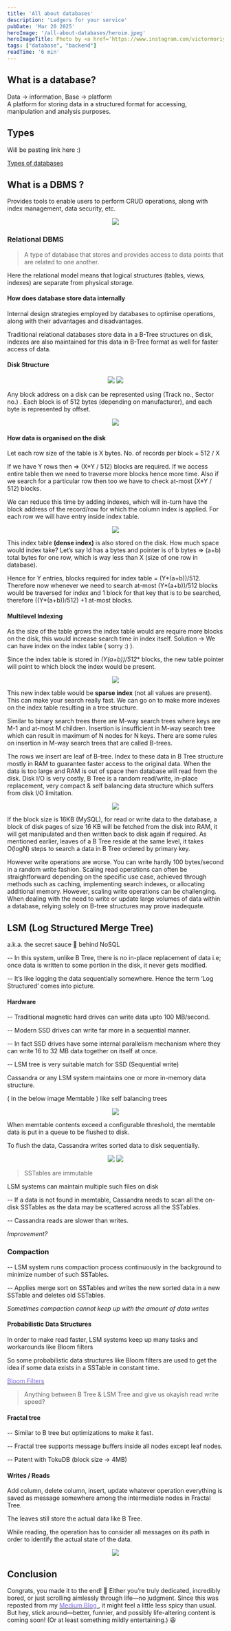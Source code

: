 ```yaml
---
title: 'All about databases'
description: 'Ledgers for your service'
pubDate: 'Mar 20 2025'
heroImage: '/all-about-databases/heroim.jpeg'
heroImageTitle: Photo by <a href='https://www.instagram.com/victormoriyama'>Victor Moriyama</a>
tags: ["database", "backend"]
readTime: '6 min'
---
```


## What is a database?

Data → information, Base → platform 
<br/>A platform for storing data in a structured format for accessing, manipulation and analysis purposes.

## Types

Will be pasting link here :)
<a href="https://www.simplilearn.com/tutorials/dbms-tutorial/what-are-various-types-of-databases?source=post_page-----b774bf975061---------------------------------------#what_are_databases" target="_blank">
    <p style='color:#7c68ed'>Types of databases</p>
</a>

## What is a DBMS ?

Provides tools to enable users to perform CRUD operations, along with index management, data security, etc.
<p align="center">
<img src="/all-about-databases/image.png">
</p>

### Relational DBMS
> A type of database that stores and provides access to data points that are related to one another.

Here the relational model means that logical structures (tables, views, indexes) are separate from physical storage.

#### How does database store data internally
Internal design strategies employed by databases to optimise operations, along with their advantages and disadvantages.

Traditional relational databases store data in a B-Tree structures on disk, indexes are also maintained for this data in B-Tree format as well for faster access of data.

#### Disk Structure
<p align="center">
<img src="/all-about-databases/image copy.png">
<img src="/all-about-databases/image copy 2.png">
</p>
Any block address on a disk can be represented using (Track no., Sector no.) . Each block is of 512 bytes (depending on manufacturer), and each byte is represented by offset.
<p align="center">
<img src="/all-about-databases/image copy 10.png">
</p>

#### How data is organised on the disk
Let each row size of the table is X bytes.
No. of records per block = 512 / X

If we have Y rows then => (X\*Y / 512) blocks are required. If we access entire table then we need to traverse more blocks hence more time. Also if we search for a particular row then too we have to check at-most (X*Y / 512) blocks.

We can reduce this time by adding indexes, which will in-turn have the block address of the record/row for which the column index is applied. For each row we will have entry inside index table.
<p align="center">
<img src="/all-about-databases/image copy 3.png">
</p>


This index table **(dense index)** is also stored on the disk. How much space would index take?
Let’s say Id has a bytes and pointer is of b bytes => (a+b) total bytes for one row, which is way less than X (size of one row in database).

Hence for Y entries, blocks required for index table = (Y*(a+b))/512. Therefore now whenever we need to search at-most (Y*(a+b))/512 blocks would be traversed for index and 1 block for that key that is to be searched, therefore ((Y*(a+b))/512) +1 at-most blocks.

#### Multilevel Indexing

As the size of the table grows the index table would are require more blocks on the disk, this would increase search time in index itself.
Solution → We can have index on the index table ( sorry :) ).

Since the index table is stored in **(Y*(a+b))/512** blocks, the new table pointer will point to which block the index would be present.
<p align="center">
<img src="/all-about-databases/image copy 4.png">
</p>

This new index table would be **sparse index** (not all values are present). This can make your search really fast. We can go on to make more indexes on the index table resulting in a tree structure.

Similar to binary search trees there are M-way search trees where keys are M-1 and at-most M children. Insertion is insufficient in M-way search tree which can result in maximum of N nodes for N keys. There are some rules on insertion in M-way search trees that are called B-trees.

The rows we insert are leaf of B-tree. Index to these data in B Tree structure mostly in RAM to guarantee faster access to the original data. When the data is too large and RAM is out of space then database will read from the disk. Disk I/O is very costly, B Tree is a random read/write, in-place replacement, very compact & self balancing data structure which suffers from disk I/O limitation.

<p align="center">
<img src="/all-about-databases/image copy 5.png">
</p>

If the block size is 16KB (MySQL), for read or write data to the database, a block of disk pages of size 16 KB will be fetched from the disk into RAM, it will get manipulated and then written back to disk again if required. As mentioned earlier, leaves of a B Tree reside at the same level, it takes O(logN) steps to search a data in B Tree ordered by primary key.

However write operations are worse. You can write hardly 100 bytes/second in a random write fashion. Scaling read operations can often be straightforward depending on the specific use case, achieved through methods such as caching, implementing search indexes, or allocating additional memory. However, scaling write operations can be challenging. When dealing with the need to write or update large volumes of data within a database, relying solely on B-tree structures may prove inadequate.

## LSM (Log Structured Merge Tree)

a.k.a. the secret sauce 🥫 behind NoSQL

-- In this system, unlike B Tree, there is no in-place replacement of data i.e; once data is written to some portion in the disk, it never gets modified.

-- It’s like logging the data sequentially somewhere. Hence the term ‘Log Structured’ comes into picture.

#### Hardware

-- Traditional magnetic hard drives can write data upto 100 MB/second.

-- Modern SSD drives can write far more in a sequential manner.

-- In fact SSD drives have some internal parallelism mechanism where they can write 16 to 32 MB data together on itself at once.

-- LSM tree is very suitable match for SSD (Sequential write)


Cassandra or any LSM system maintains one or more in-memory data structure.

( in the below image Memtable ) like self balancing trees

<p align="center">
<img src="/all-about-databases/image copy 6.png">
</p>

When memtable contents exceed a configurable threshold, the memtable data is put in a queue to be flushed to disk.

To flush the data, Cassandra writes sorted data to disk sequentially.

<p align="center">
<img src="/all-about-databases/image copy 7.png">
<img src="/all-about-databases/image copy 8.png">
</p>

> SSTables are immutable

LSM systems can maintain multiple such files on disk

-- If a data is not found in memtable, Cassandra needs to scan all the on-disk SSTables as the data may be scattered across all the SSTables.

-- Cassandra reads are slower than writes.

*Improvement?*

### Compaction

-- LSM system runs compaction process continuously in the background to minimize number of such SSTables.

-- Applies merge sort on SSTables and writes the new sorted data in a new SSTable and deletes old SSTables.

*Sometimes compaction cannot keep up with the amount of data writes*

#### Probabilistic Data Structures

In order to make read faster, LSM systems keep up many tasks and workarounds like Bloom filters

So some probabilistic data structures like Bloom filters are used to get the idea if some data exists in a SSTable in constant time.

<a href="https://systemdesign.one/bloom-filters-explained/" target="_blank">
    <p style='color:#7c68ed'>Bloom Filters</p>
</a>

> Anything between B Tree & LSM Tree and give us okayish read write speed?

#### Fractal tree

-- Similar to B tree but optimizations to make it fast.

-- Fractal tree supports message buffers inside all nodes except leaf nodes.

-- Patent with TokuDB (block size → 4MB)

#### Writes / Reads

Add column, delete column, insert, update whatever operation everything is saved as message somewhere among the intermediate nodes in Fractal Tree.

The leaves still store the actual data like B Tree.

While reading, the operation has to consider all messages on its path in order to identify the actual state of the data.

<p align="center">
<img src="/all-about-databases/image copy 9.png">
</p>


## Conclusion

Congrats, you made it to the end! 🎉 Either you’re truly dedicated, incredibly bored, or just scrolling aimlessly through life—no judgment. Since this was reposted from my <span>
<a href="https://medium.com/@akshatsonic/all-about-databases-b774bf975061" target="_blank">
    <span style='color:#7c68ed'>Medium Blog</span>
</a>
</span> , it might feel a little less spicy than usual. But hey, stick around—better, funnier, and possibly life-altering content is coming soon! (Or at least something mildly entertaining.) 😆